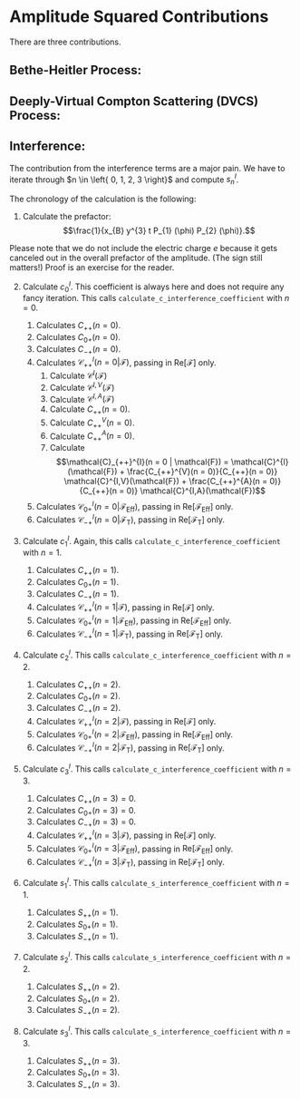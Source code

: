 # Amplitude Squared Contributions

There are three contributions.

## Bethe-Heitler Process:

## Deeply-Virtual Compton Scattering (DVCS) Process:

## Interference:

The contribution from the interference terms are a major pain. We have to iterate through $n \in \left{ 0, 1, 2, 3 \right}$ and compute $s_{n}^{I}$.

The chronology of the calculation is the following:

1. Calculate the prefactor: $$\frac{1}{x_{B} y^{3} t P_{1} (\phi) P_{2} (\phi)}.$$

Please note that we do not include the electric charge $e$ because it gets canceled out in the overall prefactor of the amplitude. (The sign still matters!) Proof is an exercise for the reader.

2. Calculate $c_{0}^{I}$. This coefficient is always here and does not require any fancy iteration. This calls `calculate_c_interference_coefficient` with $n = 0$.

    1. Calculates $C_{++}(n = 0)$.
    2. Calculates $C_{0+}(n = 0)$.
    3. Calculates $C_{-+}(n = 0)$.
    4. Calculates $\mathcal{C}_{++}^{I}(n = 0 | \mathcal{F})$, passing in $\text{Re}[\mathcal{F}]$ only.
        1. Calculate $\mathcal{C}^{I}(\mathcal{F})$
        2. Calculate $\mathcal{C}^{I,V}(\mathcal{F})$
        3. Calculate $\mathcal{C}^{I,A}(\mathcal{F})$
        4. Calculate $C_{++}(n = 0)$.
        5. Calculate $C_{++}^{V}(n = 0)$.
        6. Calculate $C_{++}^{A}(n = 0)$.
        7. Calculate $$\mathcal{C}_{++}^{I}(n = 0 | \mathcal{F}) = \mathcal{C}^{I}(\mathcal{F}) + \frac{C_{++}^{V}(n = 0)}{C_{++}(n = 0)} \mathcal{C}^{I,V}(\mathcal{F}) +  \frac{C_{++}^{A}(n = 0)}{C_{++}(n = 0)} \mathcal{C}^{I,A}(\mathcal{F})$$
    5. Calculates $\mathcal{C}_{0+}^{I}(n = 0 | \mathcal{F}_{\text{Eff}})$, passing in $\text{Re}[\mathcal{F}_{\text{Eff}}]$ only.
    6. Calculates $\mathcal{C}_{-+}^{I}(n = 0 | \mathcal{F}_{\text{T}})$, passing in $\text{Re}[\mathcal{F}_{\text{T}}]$ only.

3. Calculate $c_{1}^{I}$. Again, this calls `calculate_c_interference_coefficient` with $n = 1$.

    1. Calculates $C_{++}(n = 1)$.
    2. Calculates $C_{0+}(n = 1)$.
    3. Calculates $C_{-+}(n = 1)$.
    4. Calculates $\mathcal{C}_{++}^{I}(n = 1 | \mathcal{F})$, passing in $\text{Re}[\mathcal{F}]$ only.
    5. Calculates $\mathcal{C}_{0+}^{I}(n = 1 | \mathcal{F}_{\text{Eff}})$, passing in $\text{Re}[\mathcal{F}_{\text{Eff}}]$ only.
    6. Calculates $\mathcal{C}_{-+}^{I}(n = 1 | \mathcal{F}_{\text{T}})$, passing in $\text{Re}[\mathcal{F}_{\text{T}}]$ only.

4. Calculate $c_{2}^{I}$. This calls `calculate_c_interference_coefficient` with $n = 2$.

    1. Calculates $C_{++}(n = 2)$.
    2. Calculates $C_{0+}(n = 2)$.
    3. Calculates $C_{-+}(n = 2)$.
    4. Calculates $\mathcal{C}_{++}^{I}(n = 2 | \mathcal{F})$, passing in $\text{Re}[\mathcal{F}]$ only.
    5. Calculates $\mathcal{C}_{0+}^{I}(n = 2 | \mathcal{F}_{\text{Eff}})$, passing in $\text{Re}[\mathcal{F}_{\text{Eff}}]$ only.
    6. Calculates $\mathcal{C}_{-+}^{I}(n = 2 | \mathcal{F}_{\text{T}})$, passing in $\text{Re}[\mathcal{F}_{\text{T}}]$ only.

5. Calculate $c_{3}^{I}$. This calls `calculate_c_interference_coefficient` with $n = 3$.

    1. Calculates $C_{++}(n = 3) = 0$.
    2. Calculates $C_{0+}(n = 3) = 0$.
    3. Calculates $C_{-+}(n = 3) = 0$.
    4. Calculates $\mathcal{C}_{++}^{I}(n = 3 | \mathcal{F})$, passing in $\text{Re}[\mathcal{F}]$ only.
    5. Calculates $\mathcal{C}_{0+}^{I}(n = 3 | \mathcal{F}_{\text{Eff}})$, passing in $\text{Re}[\mathcal{F}_{\text{Eff}}]$ only.
    6. Calculates $\mathcal{C}_{-+}^{I}(n = 3 | \mathcal{F}_{\text{T}})$, passing in $\text{Re}[\mathcal{F}_{\text{T}}]$ only.

6. Calculate $s_{1}^{I}$. This calls `calculate_s_interference_coefficient` with $n = 1$.

    1. Calculates $S_{++}(n = 1)$.
    2. Calculates $S_{0+}(n = 1)$.
    3. Calculates $S_{-+}(n = 1)$.

7. Calculate $s_{2}^{I}$. This calls `calculate_s_interference_coefficient` with $n = 2$.

    1. Calculates $S_{++}(n = 2)$.
    2. Calculates $S_{0+}(n = 2)$.
    3. Calculates $S_{-+}(n = 2)$.

8. Calculate $s_{3}^{I}$. This calls `calculate_s_interference_coefficient` with $n = 3$.

    1. Calculates $S_{++}(n = 3)$.
    2. Calculates $S_{0+}(n = 3)$.
    3. Calculates $S_{-+}(n = 3)$.